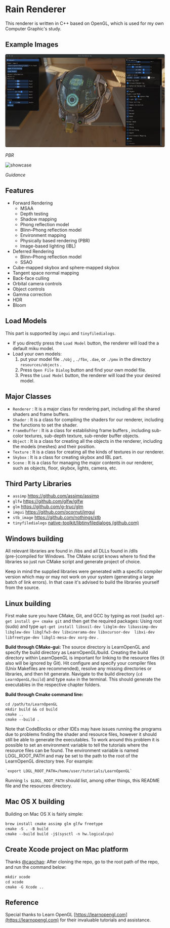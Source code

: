 # Rain Renderer

This renderer is written in C++ based on OpenGL, which is used for my own Computer Graphic's study.

## Example Images

![PBR_example.jpg](images/PBR_example.jpg)

*PBR*

![showcase](images/showcase.gif)

*Guidance*

## Features

- Forward Rendering
  - MSAA
  - Depth testing
  - Shadow mapping
  - Phong reflection model
  - Blinn–Phong reflection model
  - Environment mapping
  - Physically based rendering (PBR)
  - Image-based lighting (IBL)
- Deferred Rendering
  - Blinn–Phong reflection model
  - SSAO
- Cube-mapped skybox and sphere-mapped skybox
- Tangent space normal mapping
- Back-face culling
- Orbital camera controls
- Object controls
- Gamma correction
- HDR
- Bloom

## Load Models

This part is supported by `imgui` and `tinyfiledialogs`. 

- If you directly press the `Load Model` button, the renderer will load the a default miku model.
- Load your own models:
  1. put your model file `./obj` , `./fbx`, `.dae`, or `./pmx` in the directory `resources/objects` .
  2. Press `Open File Dialog` button and find your own model file.
  3. Press the `Load Model` button, the renderer will load the your desired model.

## Major Classes

- `Renderer` : It is a major class for rendering part, including all the shared shaders and frame buffers.
- `Shader` : It is a class for compiling the shaders for our renderer, including the functions to set the shader.
- `FrameBuffer` : It is a class for establishing frame buffers , including sub-color textures, sub-depth texture, sub-render buffer objects.
- `Object` : It is a class for creating all the objects in the renderer, including the models (meshes) and their position.
- `Texture` : It is a class for creating all the kinds of textures in our renderer.
- `Skybox` : It is a class for creating skybox and IBL part.
- `Scene` : It is a class for managing the major contents in our renderer, such as objects, floor, skybox, lights, camera, etc.

## Third Party Libraries

- `assimp` https://github.com/assimp/assimp
- `glfw` https://github.com/glfw/glfw
- `glm` https://github.com/g-truc/glm
- `imgui` https://github.com/ocornut/imgui
- `stb_image` https://github.com/nothings/stb
- `tinyfiledialogs` [native-toolkit/libtinyfiledialogs (github.com)](https://github.com/native-toolkit/libtinyfiledialogs?tab=readme-ov-file)

## Windows building
All relevant libraries are found in /libs and all DLLs found in /dlls (pre-)compiled for Windows. 
The CMake script knows where to find the libraries so just run CMake script and generate project of choice.

Keep in mind the supplied libraries were generated with a specific compiler version which may or may not work on your system (generating a large batch of link errors). In that case it's advised to build the libraries yourself from the source.

## Linux building
First make sure you have CMake, Git, and GCC by typing as root (sudo) `apt-get install g++ cmake git` and then get the required packages:
Using root (sudo) and type `apt-get install libsoil-dev libglm-dev libassimp-dev libglew-dev libglfw3-dev libxinerama-dev libxcursor-dev  libxi-dev libfreetype-dev libgl1-mesa-dev xorg-dev` .

**Build through CMake-gui:** The source directory is LearnOpenGL and specify the build directory as LearnOpenGL/build. Creating the build directory within LearnOpenGL is important for linking to the resource files (it also will be ignored by Git). Hit configure and specify your compiler files (Unix Makefiles are recommended), resolve any missing directories or libraries, and then hit generate. Navigate to the build directory (`cd LearnOpenGL/build`) and type `make` in the terminal. This should generate the executables in the respective chapter folders.

**Build through Cmake command line:**
```
cd /path/to/LearnOpenGL
mkdir build && cd build
cmake ..
cmake --build .
```

Note that CodeBlocks or other IDEs may have issues running the programs due to problems finding the shader and resource files, however it should still be able to generate the executables. To work around this problem it is possible to set an environment variable to tell the tutorials where the resource files can be found. The environment variable is named LOGL_ROOT_PATH and may be set to the path to the root of the LearnOpenGL directory tree. For example:

    `export LOGL_ROOT_PATH=/home/user/tutorials/LearnOpenGL`

Running `ls $LOGL_ROOT_PATH` should list, among other things, this README file and the resources directory.

## Mac OS X building
Building on Mac OS X is fairly simple:
```
brew install cmake assimp glm glfw freetype
cmake -S . -B build
cmake --build build -j$(sysctl -n hw.logicalcpu)
```
## Create Xcode project on Mac platform
Thanks [@caochao](https://github.com/caochao):
After cloning the repo, go to the root path of the repo, and run the command below:
```
mkdir xcode
cd xcode
cmake -G Xcode ..
```

## Reference

Special thanks to Learn OpenGL [https://learnopengl.com](https://learnopengl.com) for their invaluable tutorials and assistance.
